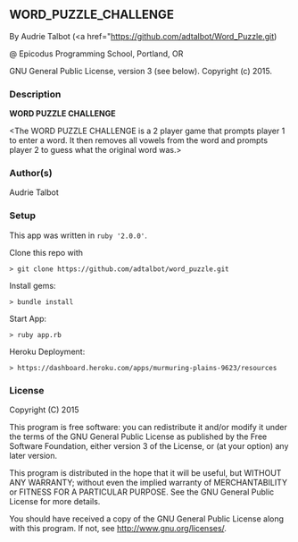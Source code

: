## WORD_PUZZLE_CHALLENGE

By Audrie Talbot (<a href="https://github.com/adtalbot/Word_Puzzle.git</a>)

@ Epicodus Programming School, Portland, OR

GNU General Public License, version 3 (see below). Copyright (c) 2015.

### Description

**WORD PUZZLE CHALLENGE**

<The WORD PUZZLE CHALLENGE is a 2 player game that prompts player 1 to enter a word. It then removes all vowels from the word and prompts player 2 to guess what the original word was.>

### Author(s)

Audrie Talbot

### Setup

This app was written in `ruby '2.0.0'`.

Clone this repo with
```console
> git clone https://github.com/adtalbot/word_puzzle.git
```

Install gems:

```console
> bundle install
```

Start App:
```console
> ruby app.rb
```

Heroku Deployment:
```
> https://dashboard.heroku.com/apps/murmuring-plains-9623/resources
```

### License ###
Copyright  (C)  2015

This program is free software: you can redistribute it and/or modify
it under the terms of the GNU General Public License as published by
the Free Software Foundation, either version 3 of the License, or
(at your option) any later version.

This program is distributed in the hope that it will be useful,
but WITHOUT ANY WARRANTY; without even the implied warranty of
MERCHANTABILITY or FITNESS FOR A PARTICULAR PURPOSE.  See the
GNU General Public License for more details.

You should have received a copy of the GNU General Public License
along with this program.  If not, see <http://www.gnu.org/licenses/>.
